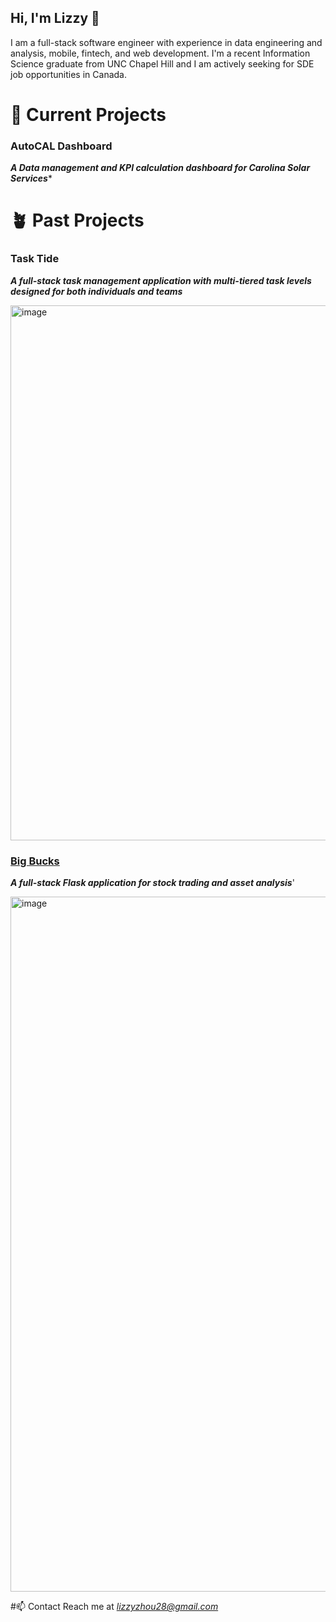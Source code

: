## Hi, I'm Lizzy 👋

I am a full-stack software engineer with experience in data engineering and analysis, mobile, fintech, and web development. I'm a recent Information Science graduate from UNC Chapel Hill and I am actively seeking for SDE job opportunities in Canada.

# 🌱 Current Projects
### AutoCAL Dashboard
***A Data management and KPI calculation dashboard for Carolina Solar Services****


# 🪴 Past Projects
### Task Tide
***A full-stack task management application with multi-tiered task levels designed for both individuals and teams***

<img width="856" alt="image" src="https://github.com/user-attachments/assets/1a21a8de-a95d-48a8-beef-d57102322874">

### [Big Bucks](https://bigbucks.onrender.com/)
***A full-stack Flask application for stock trading and asset analysis***'

<img width="1112" alt="image" src="https://github.com/user-attachments/assets/adbd1271-3080-4468-af2b-ae8eca9f6ee2">


#📫 Contact
Reach me at *lizzyzhou28@gmail.com*
